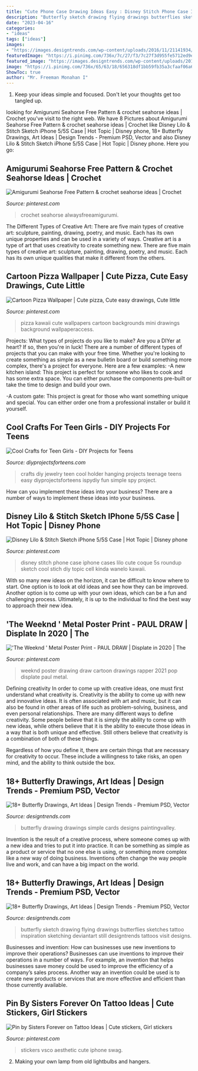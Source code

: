```yaml
---
title: "Cute Phone Case Drawing Ideas Easy : Disney Stitch Phone Case Iphone Cases Lilo Cute Coque 5s Roundup Sketch Cool Stich Diy Topic Cell Kinda Wanelo Kawaii"
description: "Butterfly sketch drawing flying drawings butterflies sketches tattoo inspiration sketching deviantart still designtrends tattoos visit designs"
date: "2023-04-16"
categories:
- "ideas"
tags: ["ideas"]
images:
- "https://images.designtrends.com/wp-content/uploads/2016/11/21141934/Small-Flying-Butterfly-Drawing.jpg"
featuredImage: "https://i.pinimg.com/736x/7c/27/f3/7c27f3d955fe5712ed9e5a307373601a.jpg"
featured_image: "https://images.designtrends.com/wp-content/uploads/2016/11/21141931/Simple-Black-Butterfly-Drawing.jpg"
image: "https://i.pinimg.com/736x/65/63/18/656318df1bb59fb35a3cfaaf06a68b06.jpg"
ShowToc: true
author: "Mr. Freeman Monahan I"
---
```



1. Keep your ideas simple and focused. Don't let your thoughts get too tangled up.

	

		
looking for Amigurumi Seahorse Free Pattern &amp; crochet seahorse ideas | Crochet you've visit to the right web. We have 8 Pictures about Amigurumi Seahorse Free Pattern &amp; crochet seahorse ideas | Crochet like Disney Lilo &amp; Stitch Sketch iPhone 5/5S Case | Hot Topic | Disney phone, 18+ Butterfly Drawings, Art Ideas | Design Trends - Premium PSD, Vector and also Disney Lilo &amp; Stitch Sketch iPhone 5/5S Case | Hot Topic | Disney phone. Here you go:
		
    
## Amigurumi Seahorse Free Pattern &amp; Crochet Seahorse Ideas | Crochet

<img loading=lazy src="https://i.pinimg.com/736x/7c/27/f3/7c27f3d955fe5712ed9e5a307373601a.jpg" onerror="this.onerror=null;this.src='https://tse1.mm.bing.net/th?id=OIP.sEp7TA_PWc71bjs2sNPv5gHaL2&amp;pid=15.1';" alt="Amigurumi Seahorse Free Pattern &amp; crochet seahorse ideas | Crochet">

_Source: pinterest.com_

>crochet seahorse alwaysfreeamigurumi. 

	

The Different Types of Creative Art: There are five main types of creative art: sculpture, painting, drawing, poetry, and music. Each has its own unique properties and can be used in a variety of ways.
Creative art is a type of art that uses creativity to create something new. There are five main types of creative art: sculpture, painting, drawing, poetry, and music. Each has its own unique qualities that make it different from the others.

    
## Cartoon Pizza Wallpaper | Cute Pizza, Cute Easy Drawings, Cute Little

<img loading=lazy src="https://i.pinimg.com/originals/23/ae/67/23ae67093dee23a7fdfd4e159e0e117a.jpg" onerror="this.onerror=null;this.src='https://tse4.mm.bing.net/th?id=OIP.y1EqQU7CUv_wcUHaMQmc-wHaNK&amp;pid=15.1';" alt="Cartoon Pizza Wallpaper | Cute pizza, Cute easy drawings, Cute little">

_Source: pinterest.com_

>pizza kawaii cute wallpapers cartoon backgrounds mini drawings background wallpaperaccess. 

	

Projects: What types of projects do you like to make?
Are you a DIYer at heart? If so, then you're in luck! There are a number of different types of projects that you can make with your free time. Whether you're looking to create something as simple as a new bulletin board or build something more complex, there's a project for everyone. Here are a few examples: 
-A new kitchen island: This project is perfect for someone who likes to cook and has some extra space. You can either purchase the components pre-built or take the time to design and build your own. 

-A custom gate: This project is great for those who want something unique and special. You can either order one from a professional installer or build it yourself.

    
## Cool Crafts For Teen Girls - DIY Projects For Teens

<img loading=lazy src="https://diyprojectsforteens.com/wp-content/uploads/2015/10/28-DIY-Hanging-Jewelry-Holder.jpg" onerror="this.onerror=null;this.src='https://tse2.mm.bing.net/th?id=OIP._tl3LVrbVVAAKwkyFhhMngHaKc&amp;pid=15.1';" alt="Cool Crafts for Teen Girls - DIY Projects for Teens">

_Source: diyprojectsforteens.com_

>crafts diy jewelry teen cool holder hanging projects teenage teens easy diyprojectsforteens ispydiy fun simple spy project. 

	

How can you implement these ideas into your business?
There are a number of ways to implement these ideas into your business.

    
## Disney Lilo &amp; Stitch Sketch IPhone 5/5S Case | Hot Topic | Disney Phone

<img loading=lazy src="https://i.pinimg.com/736x/58/b3/5f/58b35f21bbb57c015ff4d0c8a3da2169--disney-style-disney-cruiseplan.jpg" onerror="this.onerror=null;this.src='https://tse1.mm.bing.net/th?id=OIP.fN-b3fxsnL7e7-l9TRi3yAHaJ_&amp;pid=15.1';" alt="Disney Lilo &amp; Stitch Sketch iPhone 5/5S Case | Hot Topic | Disney phone">

_Source: pinterest.com_

>disney stitch phone case iphone cases lilo cute coque 5s roundup sketch cool stich diy topic cell kinda wanelo kawaii. 

	

With so many new ideas on the horizon, it can be difficult to know where to start. One option is to look at old ideas and see how they can be improved. Another option is to come up with your own ideas, which can be a fun and challenging process. Ultimately, it is up to the individual to find the best way to approach their new idea.

    
## &#039;The Weeknd &#039; Metal Poster Print - PAUL DRAW | Displate In 2020 | The

<img loading=lazy src="https://i.pinimg.com/736x/65/63/18/656318df1bb59fb35a3cfaaf06a68b06.jpg" onerror="this.onerror=null;this.src='https://tse4.mm.bing.net/th?id=OIP.RXNp9oyI5NSeMYQb70SymwHaKX&amp;pid=15.1';" alt="&#039;The Weeknd &#039; Metal Poster Print - PAUL DRAW | Displate in 2020 | The">

_Source: pinterest.com_

>weeknd poster drawing draw cartoon drawings rapper 2021 pop displate paul metal. 

	

Defining creativity
In order to come up with creative ideas, one must first understand what creativity is. Creativity is the ability to come up with new and innovative ideas. It is often associated with art and music, but it can also be found in other areas of life such as problem-solving, business, and even personal relationships.
There are many different ways to define creativity. Some people believe that it is simply the ability to come up with new ideas, while others believe that it is the ability to execute those ideas in a way that is both unique and effective. Still others believe that creativity is a combination of both of these things.

Regardless of how you define it, there are certain things that are necessary for creativity to occur. These include a willingness to take risks, an open mind, and the ability to think outside the box.

    
## 18+ Butterfly Drawings, Art Ideas | Design Trends - Premium PSD, Vector

<img loading=lazy src="https://images.designtrends.com/wp-content/uploads/2016/11/21141931/Simple-Black-Butterfly-Drawing.jpg" onerror="this.onerror=null;this.src='https://tse4.mm.bing.net/th?id=OIP.IIBk6YKMdIHg18DJNFu9gwHaHa&amp;pid=15.1';" alt="18+ Butterfly Drawings, Art Ideas | Design Trends - Premium PSD, Vector">

_Source: designtrends.com_

>butterfly drawing drawings simple cards designs paintingvalley. 

	

Invention is the result of a creative process, where someone comes up with a new idea and tries to put it into practice. It can be something as simple as a product or service that no one else is using, or something more complex like a new way of doing business. Inventions often change the way people live and work, and can have a big impact on the world.

    
## 18+ Butterfly Drawings, Art Ideas | Design Trends - Premium PSD, Vector

<img loading=lazy src="https://images.designtrends.com/wp-content/uploads/2016/11/21141934/Small-Flying-Butterfly-Drawing.jpg" onerror="this.onerror=null;this.src='https://tse1.mm.bing.net/th?id=OIP.sZ7To44Orh-z8XCMYzSG1QHaJ4&amp;pid=15.1';" alt="18+ Butterfly Drawings, Art Ideas | Design Trends - Premium PSD, Vector">

_Source: designtrends.com_

>butterfly sketch drawing flying drawings butterflies sketches tattoo inspiration sketching deviantart still designtrends tattoos visit designs. 

	

Businesses and invention: How can businesses use new inventions to improve their operations?
Businesses can use inventions to improve their operations in a number of ways. For example, an invention that helps businesses save money could be used to improve the efficiency of a company’s sales process. Another way an invention could be used is to create new products or services that are more effective and efficient than those currently available.

    
## Pin By Sisters Forever On Tattoo Ideas | Cute Stickers, Girl Stickers

<img loading=lazy src="https://i.pinimg.com/736x/b0/b1/98/b0b1981abe282037aefab27c6eb0c4e3--collages-swag.jpg" onerror="this.onerror=null;this.src='https://tse1.mm.bing.net/th?id=OIP.yTjsmjl7qEQtDNR4ULWbvwHaKK&amp;pid=15.1';" alt="Pin by Sisters Forever on Tattoo Ideas | Cute stickers, Girl stickers">

_Source: pinterest.com_

>stickers vsco aesthetic cute iphone swag. 

	

2. Making your own lamp from old lightbulbs and hangers.

